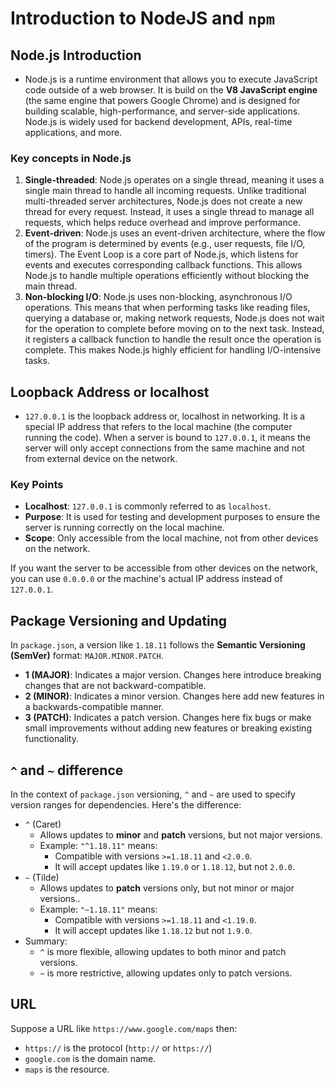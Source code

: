 # Introduction to NodeJS and `npm`

## Node.js Introduction
- Node.js is a runtime environment that allows you to execute JavaScript code outside of a web browser. It is build on the **V8 JavaScript engine** (the same engine that powers Google Chrome) and is designed for building scalable, high-performance, and server-side applications. Node.js is widely used for backend development, APIs, real-time applications, and more.

### **Key concepts in Node.js**
1. **Single-threaded**:
Node.js operates on a single thread, meaning it uses a single main thread to handle all incoming requests. Unlike traditional multi-threaded server architectures, Node.js does not create a new thread for every request. Instead, it uses a single thread to manage all requests, which helps reduce overhead and improve performance.
2. **Event-driven**:
Node.js uses an event-driven architecture, where the flow of the program is determined by events (e.g., user requests, file I/O, timers). The Event Loop is a core part of Node.js, which listens for events and executes corresponding callback functions. This allows Node.js to handle multiple operations efficiently without blocking the main thread.
3. **Non-blocking I/O**:
Node.js uses non-blocking, asynchronous I/O operations. This means that when performing tasks like reading files, querying a database or, making network requests, Node.js does not wait for the operation to complete before moving on to the next task. Instead, it registers a callback function to handle the result once the operation is complete. This makes Node.js highly efficient for handling I/O-intensive tasks.

## Loopback Address or localhost
- `127.0.0.1` is the loopback address or, localhost in networking. It is a special IP address that refers to the local machine (the computer running the code). When a server is bound to `127.0.0.1`, it means the server will only accept connections from the same machine and not from external device on the network.

### Key Points
- **Localhost**: `127.0.0.1` is commonly referred to as `localhost`.
- **Purpose**: It is used for testing and development purposes to ensure the server is running correctly on the local machine.
- **Scope**: Only accessible from the local machine, not from other devices on the network.

If you want the server to be accessible from other devices on the network, you can use `0.0.0.0` or the machine's actual IP address instead of `127.0.0.1`.

## Package Versioning and Updating
In `package.json`, a version like `1.18.11` follows the **Semantic Versioning (SemVer)** format: `MAJOR.MINOR.PATCH`.
- **1 (MAJOR)**: Indicates a major version. Changes here introduce breaking changes that are not backward-compatible.
- **2 (MINOR)**: Indicates a minor version. Changes here add new features in a backwards-compatible manner.
- **3 (PATCH)**: Indicates a patch version. Changes here fix bugs or make small improvements without adding new features or breaking existing functionality.

## `^` and `~` difference
In the context of `package.json` versioning, `^` and `~` are used to specify version ranges for dependencies. Here's the difference:

- `^` (Caret)
    - Allows updates to **minor** and **patch** versions, but not major versions.
    - Example: `"^1.18.11"` means:
        - Compatible with versions `>=1.18.11` and `<2.0.0`.
        - It will accept updates like `1.19.0` or `1.18.12`, but not `2.0.0`.
- `~` (Tilde)
    - Allows updates to **patch** versions only, but not minor or major versions..
    - Example: `"~1.18.11"` means:
        - Compatible with versions `>=1.18.11` and `<1.19.0`.
        - It will accept updates like `1.18.12` but not `1.9.0`.
- Summary:
    - `^` is more flexible, allowing updates to both minor and patch versions.
    - `~` is more restrictive, allowing updates only to patch versions.

## URL
Suppose a URL like `https://www.google.com/maps` then:
- `https://` is the protocol (`http://` or `https://`)
- `google.com` is the domain name.
- `maps` is the resource.
